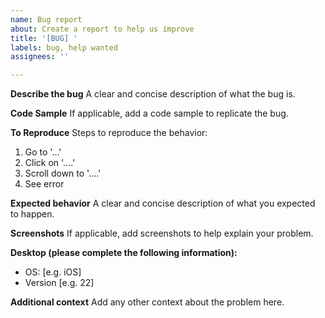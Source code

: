 ```yaml
---
name: Bug report
about: Create a report to help us improve
title: '[BUG] '
labels: bug, help wanted
assignees: ''

---
```


**Describe the bug**
A clear and concise description of what the bug is.

**Code Sample**
If applicable, add a code sample to replicate the bug.

**To Reproduce**
Steps to reproduce the behavior:
1. Go to '...'
2. Click on '....'
3. Scroll down to '....'
4. See error

**Expected behavior**
A clear and concise description of what you expected to happen.

**Screenshots**
If applicable, add screenshots to help explain your problem.

**Desktop (please complete the following information):**
 - OS: [e.g. iOS]
 - Version [e.g. 22]

**Additional context**
Add any other context about the problem here.